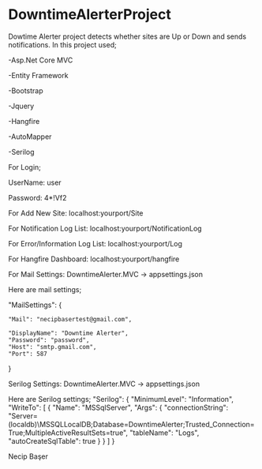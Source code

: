 # DowntimeAlerterProject
Dowtime Alerter project detects whether sites are Up or Down and sends notifications.
In this project used;


-Asp.Net Core MVC


-Entity Framework


-Bootstrap


-Jquery


-Hangfire


-AutoMapper


-Serilog


For Login;


UserName: user


Password: 4*!Vf2


For Add New Site: localhost:yourport/Site


For Notification Log List: localhost:yourport/NotificationLog


For Error/Information Log List: localhost:yourport/Log


For Hangfire Dashboard: localhost:yourport/hangfire

For Mail Settings: DowntimeAlerter.MVC -> appsettings.json


Here are mail settings;


  "MailSettings": {
  
  
    "Mail": "necipbasertest@gmail.com",
    
    "DisplayName": "Downtime Alerter",
    "Password": "password",
    "Host": "smtp.gmail.com",
    "Port": 587
  }
  
Serilog Settings: DowntimeAlerter.MVC -> appsettings.json


Here are Serilog settings;
  "Serilog": {
    "MinimumLevel": "Information",
    "WriteTo": [
      {
        "Name": "MSSqlServer",
        "Args": {
          "connectionString": "Server=(localdb)\\MSSQLLocalDB;Database=DowntimeAlerter;Trusted_Connection=True;MultipleActiveResultSets=true",
          "tableName": "Logs",
          "autoCreateSqlTable": true
        }
      }
    ]
  }
  
Necip Başer
